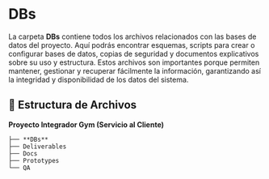 # DBs
La carpeta **DBs** contiene todos los archivos relacionados con las bases de datos del proyecto. Aquí podrás encontrar esquemas, scripts para crear o configurar bases de datos, copias de seguridad y documentos explicativos sobre su uso y estructura. Estos archivos son importantes porque permiten mantener, gestionar y recuperar fácilmente la información, garantizando así la integridad y disponibilidad de los datos del sistema.

## 📁 **Estructura de Archivos**
**Proyecto Integrador Gym (Servicio al Cliente)**

```plaintext
├── **DBs**
├── Deliverables
├── Docs
├── Prototypes
└── QA
```
